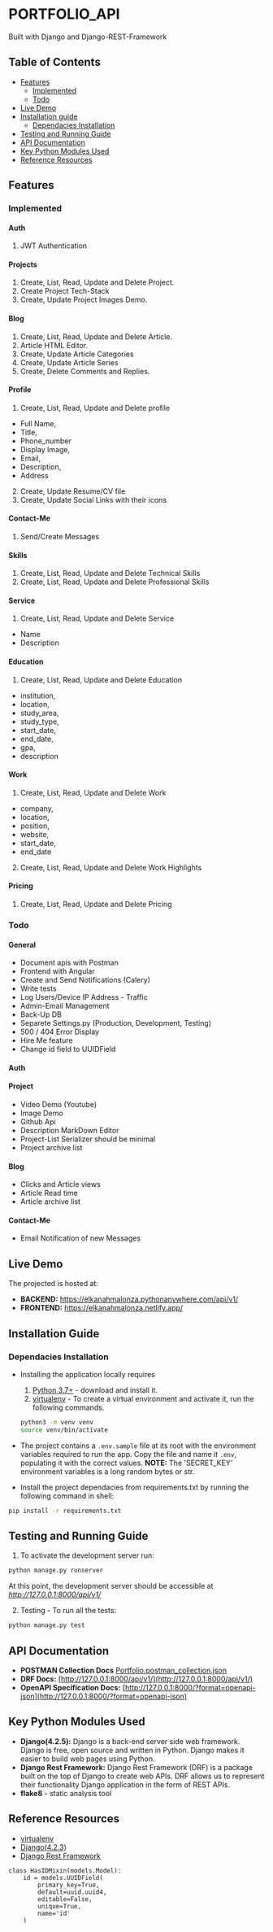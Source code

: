 # PORTFOLIO_API
Built with Django and Django-REST-Framework

## Table of Contents
  - [Features](#features)
    - [Implemented](#implemented)
    - [Todo](#todo)
  - [Live Demo](#live-demo)
  - [Installation guide](#installation-guide)
    - [Dependacies Installation](#dependacies-installation)
  - [Testing and Running Guide](#testing-and-running-guide)
  - [API Documentation](#api-documentation)
  - [Key Python Modules Used](#key-python-modules-used)
  - [Reference Resources](#reference-resources)


## Features
### Implemented

#### Auth
1. JWT Authentication

#### Projects
1. Create, List, Read, Update and Delete Project.
2. Create Project Tech-Stack
3. Create, Update Project Images Demo.

#### Blog
1. Create, List, Read, Update and Delete Article.
2. Article HTML Editor.
3. Create, Update Article Categories
4. Create, Update Article Series
5. Create, Delete Comments and Replies.

#### Profile
1. Create, List, Read, Update and Delete profile
  - Full Name,
  - Title,
  - Phone_number
  - Display Image,
  - Email,
  - Description,
  - Address
2. Create, Update Resume/CV file
3. Create, Update Social Links with their icons

#### Contact-Me
1. Send/Create Messages

#### Skills
1. Create, List, Read, Update and Delete Technical Skills
2. Create, List, Read, Update and Delete Professional Skills

#### Service
1. Create, List, Read, Update and Delete Service
  - Name
  - Description

#### Education
1. Create, List, Read, Update and Delete Education
  - institution,
  - location,
  - study_area,
  - study_type,
  - start_date,
  - end_date,
  - gpa,
  - description

#### Work
1. Create, List, Read, Update and Delete Work
  - company,
  - location,
  - position,
  - website,
  - start_date,
  - end_date
2. Create, List, Read, Update and Delete Work Highlights

#### Pricing
1. Create, List, Read, Update and Delete Pricing


### Todo
#### General
- Document apis with Postman
- Frontend with Angular
- Create and Send Notifications (Calery)
- Write tests
- Log Users/Device IP Address - Traffic
- Admin-Email Management
- Back-Up DB
- Separete Settings.py (Production, Development, Testing)
- 500 / 404 Error Display
- Hire Me feature
- Change id field to UUIDField

#### Auth

#### Project
- Video Demo (Youtube)
- Image Demo
- Github Api
- Description MarkDown Editor
- Project-List Serializer should be minimal
- Project archive list

#### Blog
- Clicks and Article views
- Article Read time
- Article archive list

#### Contact-Me
- Email Notification of new Messages

## Live Demo
The projected is hosted at:
  - **BACKEND:** https://elkanahmalonza.pythonanywhere.com/api/v1/
  - **FRONTEND:** https://elkanahmalonza.netlify.app/


## Installation Guide

### Dependacies Installation

- Installing the application locally requires
    1. [Python 3.7+](https://www.python.org/downloads/release/python-393/) - download and install it.
    2. [virtualenv](https://docs.python-guide.org/dev/virtualenvs/) - To create a virtual environment and activate it, run the following commands.
    ```bash
    python3 -m venv venv
    source venv/bin/activate
    ```
- The project contains a `.env.sample` file at its root with the environment variables required to run the app. Copy the file and name it `.env`, populating it with the correct values.
  __NOTE:__ The 'SECRET_KEY' environment variables is a long random bytes or str.

- Install the project dependacies from requirements.txt by running the following command in shell:
```bash
pip install -r requirements.txt
```

## Testing and Running Guide
1. To activate the development server run:
```bash
python manage.py runserver
```
At this point, the development server should be accessible at _http://127.0.0.1:8000/api/v1/_

2. Testing - To run all the tests:

```bash
python manage.py test
```


## API Documentation
- **POSTMAN Collection Docs** [Portfolio.postman_collection.json](Portfolio.postman_collection.json)
- **DRF Docs:** [http://127.0.0.1:8000/api/v1/](http://127.0.0.1:8000/api/v1/)
- **OpenAPI Specification Docs:** [http://127.0.0.1:8000/?format=openapi-json](http://127.0.0.1:8000/?format=openapi-json)

## Key Python Modules Used
- **Django(4.2.5):** Django is a back-end server side web framework. Django is free, open source and written in Python. Django makes it easier to build web pages using Python.
- **Django Rest Framework:** Django Rest Framework (DRF) is a package built on the top of Django to create web APIs. DRF allows us to represent their functionality Django application in the form of REST APIs.
- **flake8** - static analysis tool

## Reference Resources
- [virtualenv](https://docs.python-guide.org/dev/virtualenvs/)
- [Django(4.2.3)](https://docs.djangoproject.com/en/4.2/intro/overview/)
- [Django Rest Framework](https://www.django-rest-framework.org/)



```
class HasIDMixin(models.Model):
    id = models.UUIDField(
        primary_key=True,
        default=uuid.uuid4,
        editable=False,
        unique=True,
        name='id'
    )
```
